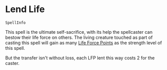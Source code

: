 # Lend Life

`SpellInfo`

This spell is the ultimate self-sacrifice, with its help the spellcaster can bestow their life force on others. The living creature touched as part of casting this spell will gain as many [Life Force Points](character:ep) as the strength level of this spell.

But the transfer isn't without loss, each LFP lent this way costs 2 for the caster.